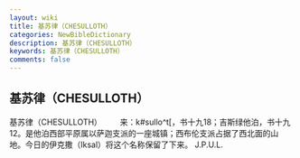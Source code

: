 ```yaml
---
layout: wiki
title: 基苏律（CHESULLOTH）
categories: NewBibleDictionary
description: 基苏律（CHESULLOTH）
keywords: 基苏律（CHESULLOTH）
comments: false
---
```


## 基苏律（CHESULLOTH）



基苏律（CHESULLOTH）
　　来：k#sullo^t[，书十九18；吉斯绿他泊，书十九12。是他泊西部平原属以萨迦支派的一座城镇；西布伦支派占据了西北面的山地。今日的伊克撒（Iksal）将这个名称保留了下来。
J.P.U.L.



